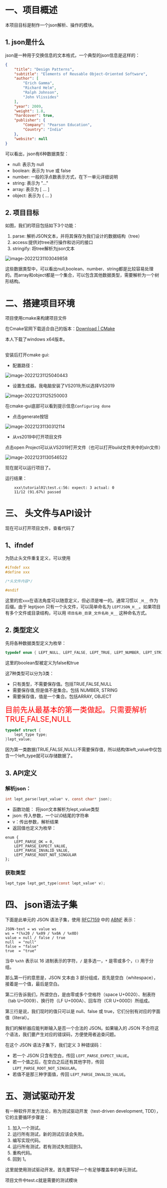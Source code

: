 # 一、项目概述

本项目目标是制作一个json解析、操作的模块。

## 1. json是什么

json是一种用于交换信息的文本格式，一个典型的json信息是这样的：

```json
{
    "title": "Design Patterns",
    "subtitle": "Elements of Reusable Object-Oriented Software",
    "author": [
        "Erich Gamma",
        "Richard Helm",
        "Ralph Johnson",
        "John Vlissides"
    ],
    "year": 2009,
    "weight": 1.8,
    "hardcover": true,
    "publisher": {
        "Company": "Pearson Education",
        "Country": "India"
    },
    "website": null
}
```

可以看出，json有6种数据类型：

- null: 表示为 null
- boolean: 表示为 true 或 false
- number: 一般的浮点数表示方式，在下一单元详细说明
- string: 表示为 "..."
- array: 表示为 [ ... ]
- object: 表示为 { ... }





## 2. 项目目标

如图，我们的项目包括如下3个功能：

1. parse: 解析JSON文本，并将其保存为我们设计的数据结构（tree）
2. access:提供对tree进行操作和访问的接口
3. stringify: 将tree解析为json文本

![image-20221231103049858](images\1\image-20221231103049858.png)



这些数据类型中，可以看出null,boolean、number、string都是比较容易处理的。而array和object都是一个集合，可以包含其他数据类型，需要解析为一个树形结构。



# 二、搭建项目环境

项目使用cmake来构建项目文件

在Cmake官网下载适合自己的版本：[Download | CMake](https://cmake.org/download/)

本人下载了windows x64版本。

## 

安装后打开cmake gui:

- 配置路径：

![image-20221231125040443](images\1\image-20221231125040443.png)

- 设置生成器。我电脑安装了VS2019,所以选择VS2019

![image-20221231125250003](images\1\image-20221231125250003.png)

在cmake-gui底部可以看到提示信息`Configuring done`

- 点击generate按钮

![image-20221231130312114](images\1\image-20221231130312114.png)

- 从vs2019中打开项目文件

点击open Project可以从VS2019打开文件（也可以打开build文件夹中的sln文件）

![image-20221231130546522](images\1\image-20221231130546522.png)

现在就可以运行项目了。

运行结果：

		xxx\tutorial01\test.c:56: expect: 3 actual: 0
		11/12 (91.67%) passed

# 三、 头文件与API设计

现在可以打开项目文件，查看代码了

## 1、ifndef

为防止头文件重复定义，可以使用

```c
#ifndef xxx
#define xxx

/*头文件内容*/

#endif
```

这里的宏`xxx`在语法角度可以随意定义，但必须是唯一的。通常习惯以 `_H__` 作为后缀。由于 leptjson 只有一个头文件，可以简单命名为 `LEPTJSON_H__`。如果项目有多个文件或目录结构，可以用 `项目名称_目录_文件名称_H__` 这种命名方式。

## 2. 类型定义

先将各种数据类型定义为枚举：

```c
typedef enum { LEPT_NULL, LEPT_FALSE, LEPT_TRUE, LEPT_NUMBER, LEPT_STRING, LEPT_ARRAY, LEPT_OBJECT } lept_type;
```

这里的boolean型被定义为false和true

这7种类型可以分为3类：

- 只有类型，不需要保存值。包括TRUE,FALSE,NULL
- 需要保存值,但是值不是集合。包括 NUMBER, STRING
- 需要保存值，值是一个集合。包括ARRAY, OBJECT





<font color=red size=5>目前先从最基本的第一类做起。只需要解析TRUE,FALSE,NULL</font>

```c
typedef struct {
    lept_type type;
}lept_value;
```

因为第一类数据(TRUE,FALSE,NULL)不需要保存值，所以结构体left_value中仅包含一个left_type就可以存储数据了。



## 3. API定义

### 解析json：

```c
int lept_parse(lept_value* v, const char* json);
```

- 函数功能： 将json文本解析为lept_value类型
- json: 传入参数，一个以\0结尾的字符串
- v：传出参数，解析结果
- 返回值也定义为枚举：

```
enum {
    LEPT_PARSE_OK = 0,
    LEPT_PARSE_EXPECT_VALUE,
    LEPT_PARSE_INVALID_VALUE,
    LEPT_PARSE_ROOT_NOT_SINGULAR
};
```

### 获取类型

```c
lept_type lept_get_type(const lept_value* v);
```





# 四、 json语法子集

下面是此单元的 JSON 语法子集，使用 [RFC7159](https://tools.ietf.org/html/rfc7159) 中的 [ABNF](https://tools.ietf.org/html/rfc5234) 表示：

```
JSON-text = ws value ws
ws = *(%x20 / %x09 / %x0A / %x0D)
value = null / false / true 
null  = "null"
false = "false"
true  = "true"
```

当中 `%xhh` 表示以 16 进制表示的字符，`/` 是多选一，`*` 是零或多个，`()` 用于分组。

那么第一行的意思是，JSON 文本由 3 部分组成，首先是空白（whitespace），接着是一个值，最后是空白。

第二行告诉我们，所谓空白，是由零或多个空格符（space U+0020）、制表符（tab U+0009）、换行符（LF U+000A）、回车符（CR U+000D）所组成。

第三行是说，我们现时的值只可以是 null、false 或 true，它们分别有对应的字面值（literal）。

我们的解析器应能判断输入是否一个合法的 JSON。如果输入的 JSON 不合符这个语法，我们要产生对应的错误码，方便使用者追查问题。

在这个 JSON 语法子集下，我们定义 3 种错误码：

* 若一个 JSON 只含有空白，传回 `LEPT_PARSE_EXPECT_VALUE`。
* 若一个值之后，在空白之后还有其他字符，传回 `LEPT_PARSE_ROOT_NOT_SINGULAR`。
* 若值不是那三种字面值，传回 `LEPT_PARSE_INVALID_VALUE`。

# 五、测试驱动开发

有一种软件开发方法论，称为测试驱动开发（test-driven development, TDD），它的主要循环步骤是：

1. 加入一个测试。
2. 运行所有测试，新的测试应该会失败。
3. 编写实现代码。
4. 运行所有测试，若有测试失败回到3。
5. 重构代码。
6. 回到 1。



这里就使用测试驱动开发。首先要写好一个有足够覆盖率的单元测试。

项目文件中test.c就是需要的测试模块



